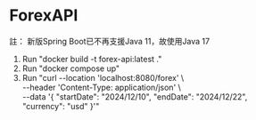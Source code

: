 # ForexAPI
註： 新版Spring Boot已不再支援Java 11，故使用Java 17
1. Run "docker build -t forex-api:latest ."
2. Run "docker compose up"
3. Run "curl --location 'localhost:8080/forex' \\\
   --header 'Content-Type: application/json' \\\
   --data '{
   "startDate": "2024/12/10",
   "endDate": "2024/12/22",
   "currency": "usd"
   }'"